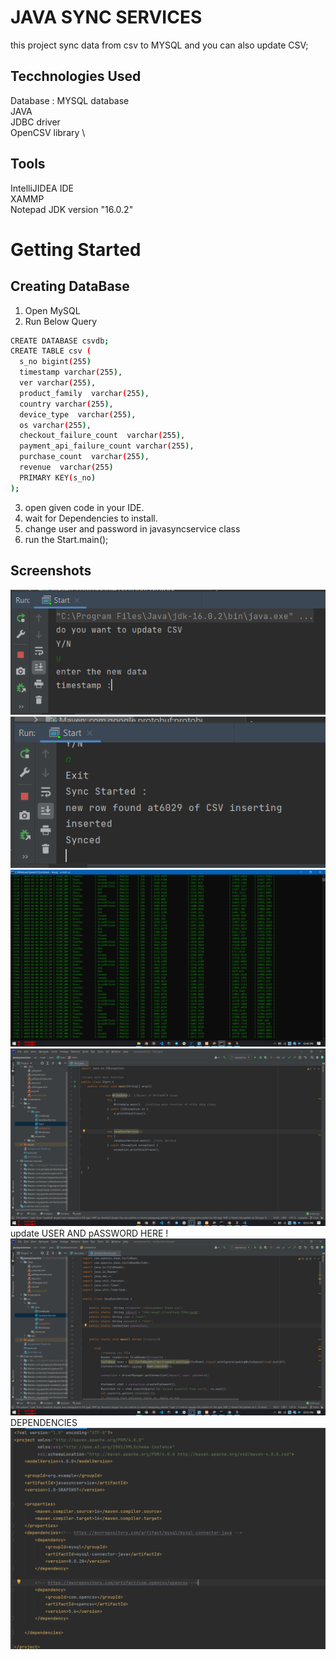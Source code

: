 
#  JAVA SYNC SERVICES

this project sync data from csv to MYSQL and you can also update CSV;


## Tecchnologies Used

Database : MYSQL database \
JAVA\
JDBC driver \
OpenCSV library \

## Tools 
IntelliJIDEA IDE \
XAMMP  \
Notepad 
JDK version "16.0.2"
  # Getting Started

  ## Creating DataBase
  1. Open MySQL 
  2. Run Below Query
  ```bash
  CREATE DATABASE csvdb;
  CREATE TABLE csv (
    s_no bigint(255)
    timestamp varchar(255),
    ver varchar(255),
    product_family  varchar(255),
    country varchar(255),
    device_type  varchar(255),
    os varchar(255),
    checkout_failure_count  varchar(255),
    payment_api_failure_count varchar(255),
    purchase_count  varchar(255),
    revenue  varchar(255)
    PRIMARY KEY(s_no)
);
```
3. open given code in your IDE.
4. wait for Dependencies to install.
5. change user and password in javasyncservice class
6. run the Start.main();

  
## Screenshots

![App Screenshot](/Screenshots/Screenshot%202022-04-24%20153833.png)
![App Screenshot](/Screenshots/Screenshot%202022-04-24%20154058.png)
![App Screenshot](/Screenshots/Screenshot%20(85).png)
![App Screenshot](/Screenshots/Screenshot%20(86).png)
update USER AND pASSWORD HERE !
![App Screenshot](/Screenshots/Screenshot%20(87).png)
DEPENDENCIES
![App Screenshot](/Screenshots/Screenshot%202022-04-24%20155956.png)


